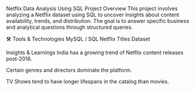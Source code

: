 Netflix Data Analysis Using SQL
 Project Overview
This project involves analyzing a Netflix dataset using SQL to uncover insights about content availability, trends, and distribution. The goal is to answer specific business and analytical questions through structured queries.

🛠️ Tools & Technologies
MySQL / SQL
Netflix Titles Dataset

 Insights & Learnings
India has a growing trend of Netflix content releases post-2016.

Certain genres and directors dominate the platform.

TV Shows tend to have longer lifespans in the catalog than movies.

